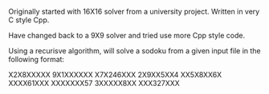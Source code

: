 Originally started with 16X16 solver from a university project. Written in very C style Cpp.

Have changed back to a 9X9 solver and tried use more Cpp style code.

Using a recurisve algorithm, will solve a sodoku from a given input file in the following format:

X2X8XXXXX
9X1XXXXXX
X7X246XXX
2X9XX5XX4
XX5X8XX6X
XXXX61XXX
XXXXXXX57
3XXXXX8XX
XXX327XXX


